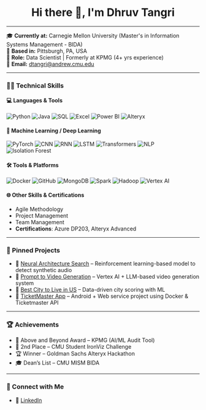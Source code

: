 <h1 align="center">Hi there 👋, I'm Dhruv Tangri</h1>

---

🎓 **Currently at:** Carnegie Mellon University (Master's in Information Systems Management - BIDA)  
📍 **Based in:** Pittsburgh, PA, USA  
💼 **Role:** Data Scientist | Formerly at KPMG (4+ yrs experience)  
📧 **Email:** dtangri@andrew.cmu.edu  

---

### 👨‍💻 Technical Skills

#### 💻 Languages & Tools
![Python](https://img.shields.io/badge/Python-3776AB?style=for-the-badge&logo=python&logoColor=white)
![Java](https://img.shields.io/badge/Java-ED8B00?style=for-the-badge&logo=java&logoColor=white)
![SQL](https://img.shields.io/badge/SQL-4479A1?style=for-the-badge&logo=postgresql&logoColor=white)
![Excel](https://img.shields.io/badge/Excel-217346?style=for-the-badge&logo=microsoft-excel&logoColor=white)
![Power BI](https://img.shields.io/badge/PowerBI-F2C811?style=for-the-badge&logo=powerbi&logoColor=black)
![Alteryx](https://img.shields.io/badge/Alteryx-276DC3?style=for-the-badge&logo=alteryx&logoColor=white)

#### 🧠 Machine Learning / Deep Learning
![PyTorch](https://img.shields.io/badge/PyTorch-EE4C2C?style=for-the-badge&logo=pytorch&logoColor=white)
![CNN](https://img.shields.io/badge/CNNs-grey?style=for-the-badge)
![RNN](https://img.shields.io/badge/RNNs-grey?style=for-the-badge)
![LSTM](https://img.shields.io/badge/LSTMs-grey?style=for-the-badge)
![Transformers](https://img.shields.io/badge/Transformers-grey?style=for-the-badge)
![NLP](https://img.shields.io/badge/NLP-blue?style=for-the-badge)
![Isolation Forest](https://img.shields.io/badge/IsolationForest-grey?style=for-the-badge)

#### 🛠️ Tools & Platforms
![Docker](https://img.shields.io/badge/Docker-2496ED?style=for-the-badge&logo=docker&logoColor=white)
![GitHub](https://img.shields.io/badge/GitHub-181717?style=for-the-badge&logo=github&logoColor=white)
![MongoDB](https://img.shields.io/badge/MongoDB-47A248?style=for-the-badge&logo=mongodb&logoColor=white)
![Spark](https://img.shields.io/badge/Spark-E25A1C?style=for-the-badge&logo=apachespark&logoColor=white)
![Hadoop](https://img.shields.io/badge/Hadoop-66CCFF?style=for-the-badge&logo=apachehadoop&logoColor=black)
![Vertex AI](https://img.shields.io/badge/Vertex%20AI-4285F4?style=for-the-badge&logo=googlecloud&logoColor=white)

#### 🌐 Other Skills & Certifications
- Agile Methodology
- Project Management
- Team Management
- **Certifications**: Azure DP203, Alteryx Advanced

---

### 📌 Pinned Projects

- 🔹 [Neural Architecture Search](https://github.com/TangriDhruv/Deepfake-detection-Using-NAS) – Reinforcement learning-based model to detect synthetic audio
- 🔹 [Prompt to Video Generation](https://github.com/TangriDhruv/VideoGeneration) – Vertex AI + LLM-based video generation system
- 🔹 [Best City to Live in US](https://github.com/TangriDhruv/Best_City_ToLive_In_US) – Data-driven city scoring with ML
- 🔹 [TicketMaster App](https://github.com/TangriDhruv/TicketMaster) – Android + Web service project using Docker & Ticketmaster API

---

### 🏆 Achievements

- 🥇 Above and Beyond Award – KPMG (AI/ML Audit Tool)
- 🥈 2nd Place – CMU Student IronViz Challenge
- 🏆 Winner – Goldman Sachs Alteryx Hackathon
- 🎓 Dean’s List – CMU MISM BIDA

---

### 🔗 Connect with Me

- 💼 [LinkedIn](https://www.linkedin.com/in/dhruv-tangri-02540b138/)
